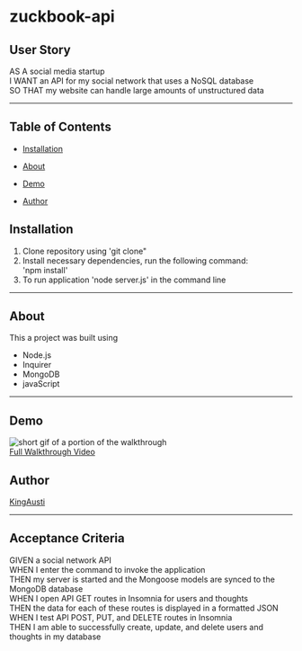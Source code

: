 # zuckbook-api

## User Story

AS A social media startup<br>
I WANT an API for my social network that uses a NoSQL database<br>
SO THAT my website can handle large amounts of unstructured data<br>

---
## Table of Contents 

* [Installation](#installation)

* [About](#about)

* [Demo](#demo)

* [Author](#author)

## Installation
1. Clone repository using 'git clone"
2. Install necessary dependencies, run the following command: <br> 'npm install'
3. To run application 'node server.js' in the command line
---
## About
This a project was built using <br>
* Node.js
* Inquirer
* MongoDB
* javaScript
---
## Demo
![short gif of a portion of the walkthrough](./Assets/abridged-walkthrough.gif) <br>
[Full Walkthrough Video]()
## Author 
[KingAusti](https://github.com/KingAusti)

---
## Acceptance Criteria

GIVEN a social network API<br>
WHEN I enter the command to invoke the application<br>
THEN my server is started and the Mongoose models are synced to the MongoDB database<br>
WHEN I open API GET routes in Insomnia for users and thoughts<br>
THEN the data for each of these routes is displayed in a formatted JSON<br>
WHEN I test API POST, PUT, and DELETE routes in Insomnia<br>
THEN I am able to successfully create, update, and delete users and thoughts in my database<br>